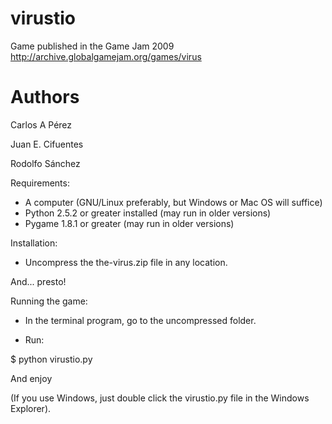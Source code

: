 virustio
========

Game published in the Game Jam 2009 http://archive.globalgamejam.org/games/virus

Authors
=======

Carlos A Pérez

Juan E. Cifuentes

Rodolfo Sánchez

Requirements:

* A computer (GNU/Linux preferably, but Windows or Mac OS will suffice)
* Python 2.5.2 or greater installed (may run in older versions)
* Pygame 1.8.1 or greater (may run in older versions)

Installation:

* Uncompress the the-virus.zip file in any location.

And... presto!

Running the game:

* In the terminal program, go to the uncompressed folder.

* Run:

$ python virustio.py

And enjoy

(If you use Windows, just double click the virustio.py file in the Windows Explorer).
